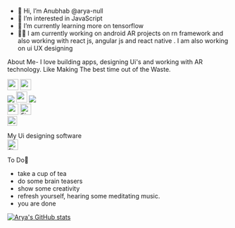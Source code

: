 
- 👋 Hi, I’m Anubhab @arya-null
- 👀 I’m interested in JavaScript
- 🌱 I’m currently learning more on tensorflow 
- 👨‍💻 I am currently working on android AR projects on rn framework and also working
with react js, angular js and react native . I am also working on ui UX designing

About Me- I love building apps, designing Ui's and working with AR technology. Like Making The best time out of the Waste.

<p><a href="https://www.twitter.com/Anubhab_01"><img src="https://img.shields.io/badge/twitter-%231DA1F2.svg?&style=for-the-badge&logo=twitter&logoColor=white" height=25></a>  <a href="mailto:anubhab-bhattacharya@outlook.com"><img src="https://img.shields.io/badge/Microsoft_Outlook-0078D4?style=for-the-badge&logo=microsoft-outlook&logoColor=white" height=25></a>
  <br>
  <img src="https://img.shields.io/badge/JavaScript-F7DF1E?style=for-the-badge&logo=javascript&logoColor=black" heigh=25> 
  <img src="https://img.shields.io/badge/Angular-DD0031?style=for-the-badge&logo=angular&logoColor=white" height=25>
   <img src="	https://img.shields.io/badge/firebase-ffca28?style=for-the-badge&logo=firebase&logoColor=blac" heigh=25> 
  <br>
  <img src="https://img.shields.io/badge/React_Native-20232A?style=for-the-badge&logo=react&logoColor=61DAFB" height=25>
<img alt="Firebase" src="https://img.shields.io/badge/firebase-%23039BE5.svg?&style=for-the-badge&logo=firebase" height=25/>
<br>
<img alt="React" src="https://img.shields.io/badge/react-%2320232a.svg?&style=for-the-badge&logo=react&logoColor=%2361DAFB" height=22/>
</p>

My Ui designing software
<br>
<img alt="Figma" src="https://img.shields.io/badge/figma-%23F24E1E.svg?&style=for-the-badge&logo=figma&logoColor=white" height=24/>



To Do📑
- take a cup of tea
- do some brain teasers
- show some creativity
- refresh yourself, hearing some meditating music.
- you are done



[![Arya's GitHub stats](https://github-readme-stats.vercel.app/api?username=arya-null)](https://github.com/arya-null/github-readme-stats)

<!---
arya-null/arya-null is a ✨ special ✨ repository because its `README.md` (this file) appears on your GitHub profile.
You can click the Preview link to take a look at your changes.
--->
